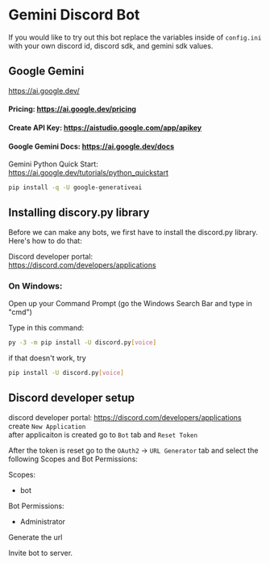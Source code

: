 # Gemini Discord Bot
If you would like to try out this bot replace the variables inside of `config.ini` with your own discord id, discord sdk, and gemini sdk values.

## Google Gemini
https://ai.google.dev/ 

#### Pricing: https://ai.google.dev/pricing

#### Create API Key: https://aistudio.google.com/app/apikey

#### Google Gemini Docs: https://ai.google.dev/docs

Gemini Python Quick Start: \
https://ai.google.dev/tutorials/python_quickstart

```bash
pip install -q -U google-generativeai
```


## Installing discory.py library
Before we can make any bots, we first have to install the discord.py library. Here's how to do that:

Discord developer portal: \
https://discord.com/developers/applications

### On Windows:

Open up your Command Prompt (go the Windows Search Bar and type in "cmd")

Type in this command: 

```bash
py -3 -m pip install -U discord.py[voice]
```

if that doesn't work, try 
```bash
pip install -U discord.py[voice]
```

## Discord developer setup
discord developer portal: https://discord.com/developers/applications \
create `New Application` \
after applicaiton is created go to `Bot` tab and `Reset Token`

After the token is reset go to the `OAuth2` -> `URL Generator` tab and select the following Scopes and Bot Permissions:

Scopes:

- bot

Bot Permissions:
    
- Administrator

Generate the url

Invite bot to server.